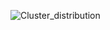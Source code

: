 
![Cluster_distribution](https://github.com/user-attachments/assets/1aa77b2b-110c-4bfc-b762-7c7f871cc9f8)
